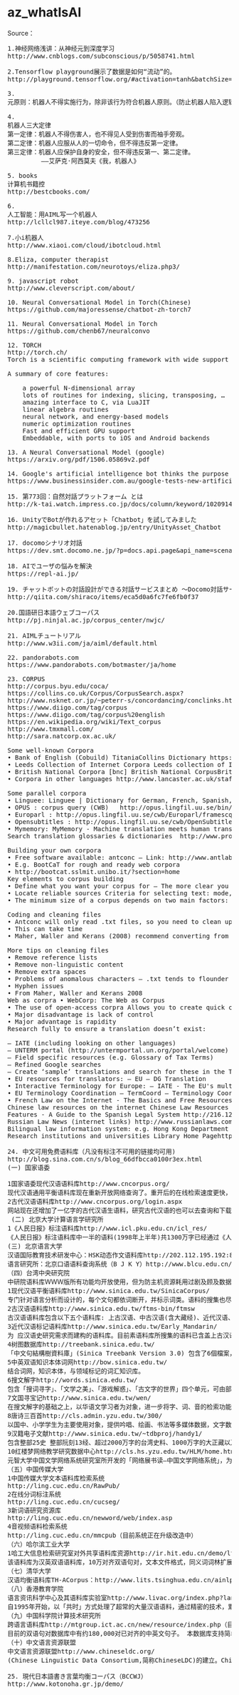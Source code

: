 # az_whatIsAI

Source：
<pre>
1.神经网络浅讲：从神经元到深度学习
http://www.cnblogs.com/subconscious/p/5058741.html

2.Tensorflow playground展示了数据是如何“流动”的。
http://playground.tensorflow.org/#activation=tanh&batchSize=10&dataset=circle&regDataset=reg-gauss&learningRate=0.03&regularizationRate=0&noise=0&networkShape=4,2&seed=0.25784&showTestData=false&discretize=false&percTrainData=50&x=true&y=true&xTimesY=false&xSquared=false&ySquared=false&cosX=false&sinX=false&cosY=false&sinY=false&collectStats=false&problem=regression&initZero=false&hideText=false

3.
元原则：机器人不得实施行为，除非该行为符合机器人原则。（防止机器人陷入逻辑两难困境而当机）第零原则：机器人不得伤害人类整体，或者因不作为致使人类整体受到伤害。第一原则：除非违反高阶原则，机器人不得伤害人类个体，或者因不作为致使人类个体受到伤害。第二原则：机器人必须服从人类的命令，除非该命令与高阶原则抵触。机器人必须服从上级机器人的命令，除非该命令与高阶原则抵触。（处理机器人之间的命令传递问题）第三原则：如不与高阶原则抵触，机器人必须保护上级机器人和自己之存在。第四原则：除非违反高阶原则，机器人必须执行内置程序赋予的职能。（处理机器人在没有收到命令情况下的行为）繁殖原则：机器人不得参与机器人的设计和制造，除非新机器人的行为符合机器人原则。（防止机器人通过设计制造无原则机器人而打破机器人原则）

4.
机器人三大定律
第一定律：机器人不得伤害人，也不得见人受到伤害而袖手旁观。
第二定律：机器人应服从人的一切命令，但不得违反第一定律。
第三定律：机器人应保护自身的安全，但不得违反第一、第二定律。
         ——艾萨克·阿西莫夫《我，机器人》
         
5. books
计算机书籍控
http://bestcbooks.com/

6.
人工智能：用AIML写一个机器人
http://lcllcl987.iteye.com/blog/473256

7.小i机器人
http://www.xiaoi.com/cloud/ibotcloud.html

8.Eliza, computer therapist
http://manifestation.com/neurotoys/eliza.php3/

9. javascript robot
http://www.cleverscript.com/about/

10. Neural Conversational Model in Torch(Chinese)
https://github.com/majoressense/chatbot-zh-torch7

11. Neural Conversational Model in Torch
https://github.com/chenb67/neuralconvo

12. TORCH
http://torch.ch/
Torch is a scientific computing framework with wide support for machine learning algorithms that puts GPUs first. It is easy to use and efficient, thanks to an easy and fast scripting language, LuaJIT, and an underlying C/CUDA implementation.

A summary of core features:

    a powerful N-dimensional array
    lots of routines for indexing, slicing, transposing, …
    amazing interface to C, via LuaJIT
    linear algebra routines
    neural network, and energy-based models
    numeric optimization routines
    Fast and efficient GPU support
    Embeddable, with ports to iOS and Android backends

13. A Neural Conversational Model (google)
https://arxiv.org/pdf/1506.05869v2.pdf

14. Google's artificial intelligence bot thinks the purpose of life is 'to live forever'
https://www.businessinsider.com.au/google-tests-new-artificial-intelligence-chatbot-2015-6

15. 第773回：自然対話プラットフォーム とは
http://k-tai.watch.impress.co.jp/docs/column/keyword/1020914.html

16. UnityでBotが作れるアセット「Chatbot」を試してみました
http://magicbullet.hatenablog.jp/entry/UnityAsset_Chatbot

17. docomoシナリオ対話
https://dev.smt.docomo.ne.jp/?p=docs.api.page&api_name=scenario_dialogue&p_name=api_usage_scenario

18. AIでユーザの悩みを解決
https://repl-ai.jp/

19. チャットボットの対話設計ができる対話サービスまとめ 〜Docomo対話サービスからAmazon Lexまで〜
http://qiita.com/shiraco/items/eca5d0a6fc7fe6fb0f37

20.国語研日本語ウェブコーパス
http://pj.ninjal.ac.jp/corpus_center/nwjc/

21. AIMLチュートリアル
http://www.w3ii.com/ja/aiml/default.html

22. pandorabots.com
https://www.pandorabots.com/botmaster/ja/home

23. CORPUS
http://corpus.byu.edu/coca/
https://collins.co.uk/Corpus/CorpusSearch.aspx?
http://www.nsknet.or.jp/~peterr-s/concordancing/conclinks.html
https://www.diigo.com/tag/corpus
https://www.diigo.com/tag/corpus%20english
https://en.wikipedia.org/wiki/Text_corpus
http://www.tmxmall.com/
http://sara.natcorp.ox.ac.uk/

Some well-known Corpora
• Bank of English (Cobuild) TitaniaCollins Dictionary https://www.collinsdictionary.com/
• Leeds Collection of Internet Corpora Leeds collection of Internet corpora http://corpus.leeds.ac.uk/internet.html
• British National Corpora [bnc] British National CorpusBritish National Corpus (BYU-BNC)  http://www.natcorp.ox.ac.uk/
• Corpora in other languages http://www.lancaster.ac.uk/staff/xiaoz/papers/corpus%20survey.htm

Some parallel corpora
• Linguee: Linguee | Dictionary for German, French, Spanish, and more   http://cn.linguee.com/?from=com
• OPUS : corpus query (CWB)   http://opus.lingfil.uu.se/bin/opuscqp.pl
• Europarl : http://opus.lingfil.uu.se/cwb/Europarl/framescqp.html
• Opensubtitles : http://opus.lingfil.uu.se/cwb/OpenSubtitles/frames-cqp.html
• Mymemory: MyMemory - Machine translation meets human translation  http://opus.lingfil.uu.se/   
Search translation glossaries & dictionaries  http://www.proz.com/search/

Building your own corpora
• Free software available: antconc – Link: http://www.antlab.sci.waseda.ac.jp/antconc_inde x.html – Other software can be found
• E.g. BootCaT for rough and ready web corpora
• http://bootcat.sslmit.unibo.it/?section=home
Key elements to corpus building 
• Define what you want your corpus for – The more clear you are now, the better the resource will be – E.g. ‘English legal texts’ is too vague; you need to be more specific: ‘English journalistic writing about civil law for nonspecialists’ might be the right sort of level of precision 
• Locate reliable sources Criteria for selecting text: mode, type, domain, language, location, date. [bnc] Designing and Creating the BNC
• The minimum size of a corpus depends on two main factors: --the kind of query that is anticipated from users --the methodology they use to study the data

Coding and cleaning files 
• Antconc will only read .txt files, so you need to clean up pdfs and html files to that format 
• This can take time
• Maher, Waller and Kerans (2008) recommend converting from html for this reason – For more accessible genres, html files are going to be more common

More tips on cleaning files 
• Remove reference lists 
• Remove non-linguistic content 
• Remove extra spaces 
• Problems of anomalous characters – .txt tends to flounder with diacritics 
• Hyphen issues 
• From Maher, Waller and Kerans 2008 
Web as corpra • WebCorp: The Web as Corpus
• The use of open-access corpra Allows you to create quick corpora of specialised terms for specific jobs
• Major disadvantage is lack of control
• Major advantage is rapidity
Research fully to ensure a translation doesn’t exist:

– IATE (including looking on other languages)
– UNTERM portal (http://untermportal.un.org/portal/welcome)
– Field specific resources (e.g. Glossary of Tax Terms)
– Refined Google searches
– Create ‘sample’ translations and search for these in the TL. 
• EU resources for translators: – EU – DG Translation
• Interactive Terminology for Europe: – IATE - The EU's multilingual term base
• EU Terminology Coordination – TermCoord – Terminology Coordination Unit Home Page
• French Law on the Internet - The Basics and Free Resources By Emmanuel Barthe http://www.nyulawglobal.org/globalex/french_law_free_resources.htm
Chinese law resources on the internet Chinese Law Resources on the Internet
Features - A Guide to the Spanish Legal System http://216.122.177.166/dpz/legloc/default.html
Russian Law News (internet links) http://www.russianlaws.com/resources/
Bilingual law information system: e.g. Hong Kong Department of Justice
Research institutions and universities Library Home Pagehttp://www.nyulawglobal.org/globalex/Russia_Legal_Research.htm

24. 中文可用免费语料库（凡没有标注不可用的链接均可用)
http://blog.sina.com.cn/s/blog_66dfbcca0100r3ex.html
(一) 国家语委

1国家语委现代汉语语料库http://www.cncorpus.org/
现代汉语通用平衡语料库现在重新开放网络查询了。重开后的在线检索速度更快，功能更强，同时提供检索结果下载。现代汉语语料库在线提供免费检索的语料约2000万字，为分词和词性标注语料。
2古代汉语语料库http://www.cncorpus.org/login.aspx
网站现在还增加了一亿字的古代汉语生语料，研究古代汉语的也可以去查询和下载。同时，还提供了分词、词性标注软件、词频统计、字频统计软件，基于国家语委语料库的字频词频统计结果和发布的词表等，以供学习研究语言文字的老师同学使用。
 (二) 北京大学计算语言学研究所
1《人民日报》标注语料库http://www.icl.pku.edu.cn/icl_res/
《人民日报》标注语料库中一半的语料(1998年上半年)共1300万字已经通过《人民日报》新闻信息中心公开提供许可使用权。其中一个月的语料(1998年1月)近200万字在互联网上公布，供自由下载。
(三) 北京语言大学
汉语国际教育技术研发中心：HSK动态作文语料库http://202.112.195.192:8060/hsk/login.asp
语言研究所：北京口语语料查询系统（B J K Y）http://www.blcu.edu.cn/yys/6_beijing/6_beijing_chaxun.asp
（四）台湾中央研究院
中研院语料库ＷＷＷ版所有功能均开放使用，但为防主机资源耗用过剧及顾及数据传输之实际限制，暂以检索结果为限制的条件：院内检索限两万行数据，院外检索限两千行数据。
1现代汉语平衡语料库http://www.sinica.edu.tw/SinicaCorpus/
专门针对语言分析而设计的，每个文句都依词断开，并标示词类。语料的搜集也尽量做到现代汉语分配在不同的主题和语式上，是现代汉语无穷多的语句中一个代表性 的样本。现有语料库主要针对语言分析而设计，由中央研究院信息所、语言所词库小组完成，内含有简介、使用说明，现行的语料库是4.0的版本。
2古汉语语料库http://www.sinica.edu.tw/ftms-bin/ftmsw
古汉语语料库包含以下五个语料库: 上古汉语、中古汉语(含大藏经)、近代汉语、其他、出土文献。部分数据取自史语所汉籍全文数据库，故两者间略有重迭。此语料库之出土文献语料库，全部取自史语所汉简小组所制作的数据库。
3近代汉语标记语料库http://www.sinica.edu.tw/Early_Mandarin/
为 应汉语史研究需求而建构的语料库。目前素语料库所搜集的语料已含盖上古汉语（先秦至西汉）、中古汉语（东汉魏晋南北朝）、近代汉语（唐五代以后）大部分的 重要语料，并己陆续开放使用；在标记语料库方面，上古汉语及近代汉语都已有部分语料完成标注的工作，并视结果逐步提供上线检索。
4树图数据库http://treebank.sinica.edu.tw/
「中文句結構樹資料庫」(Sinica Treebank Version 3.0) 包含了6個檔案，61,087個中文樹圖，361,834個詞，是中央研究院詞庫小組從中央研究院平衡語料庫 (Sinica Corpus) 中抽取句子，經由電腦剖析成結構樹，並加以人工修正、檢驗後所得的成果。在中文句結構樹中，我們標示了中文句語意和語法的訊息。此一「中文句結構樹資料庫」目前開放網上檢索及資料移轉，以供學者專家在中文句法、語意關係研究參考之用。另有1000個句結構樹開放下載。
5中英双语知识本体词网http://bow.sinica.edu.tw/
结合词网，知识本体，与领域标记的词汇知识库。
6搜文解字http://words.sinica.edu.tw/
包含「搜词寻字」、「文学之美」、「游戏解惑」、「古文字的世界」四个单元，可由部件、部首、字、音、词互查，并可查询在四书、老、庄、唐诗中的出处，及直接连结到出处，阅读原文。
7文国寻宝记http://www.sinica.edu.tw/wen/
在搜文解字的基础之上，以华语文学习者为对象，进一步将字、词、音的检索功能与国编、华康、南一等三种版本的国小国语课本结合，与唐诗三百首、宋词三百首、红楼梦、水浒传等文学典籍结合，提供网络上国语文学习的素材。
8唐诗三百首http://cls.admin.yzu.edu.tw/300/
以国中、小学学生为主要使用对象，提供吟唱、绘画、书法等多媒体数据，文字数据报含作者生平、读音标注、翻译、批注、评注、典故出处等资料；检索点包含作 者、诗题、诗句、综合资料、体裁分类等；检索结果可以列出全文，并选择标示相关之文字及多媒体数据。并提供了一套可以自动检查格律、韵脚、批改的「依韵入 诗格律自动检测索引教学系统」，协助孩子们依韵作诗，协助教师批改习作。
9汉籍电子文献http://www.sinica.edu.tw/~tdbproj/handy1/
包含整部25史 整部阮刻13经、超过2000万字的台湾史料、1000万字的大正藏以及其他典籍。
10红楼梦网络教学研究数据中心http://cls.hs.yzu.edu.tw/HLM/home.htm
元智大学中国文学网络系统研究室所开发的「网络展书读—中国文学网络系统」，为研究中心负责人罗凤珠老师主持，红楼梦是其中一个子系统，其他还包括善本书、诗经、唐宋诗词、作诗填词等子系统。此网站为国内Internet最大中国文学研究数据库，提供用户最完整的中国文学研究数据。
（五）中国传媒大学
1中国传媒大学文本语料库检索系统
http://ling.cuc.edu.cn/RawPub/
2在线分词标注系统
http://ling.cuc.edu.cn/cucseg/
3新词语研究资源库
http://ling.cuc.edu.cn/newword/web/index.asp
4音视频语料检索系统
http://ling.cuc.edu.cn/mmcpub（目前系统正在升级改造中）
（六）哈尔滨工业大学
1哈工大信息检索研究室对外共享语料库资源http://ir.hit.edu.cn/demo/ltp/Sharing_Plan.htm
该语料库为汉英双语语料库，10万对齐双语句对，文本文件格式，同义词词林扩展版，77,343条词语，秉承《同义词词林》的编撰风格，同时采用五级编码体系，多文档自动文摘语料库，40个主题，文本文件格式，同一主题下是同一事件的不同报道，汉语依存树库，不带关系5万句，带关系1万句，LTML化，分词、词性、句法部分人工标注，可以图形化查看，问答系统问题集，6264句，已标注问题类型，LTML化，分词、词性、句法、词义、浅层语义等程序处理得到，单文档自动文摘语料库，211篇，分不同体裁，LTML化，文摘句标注，分词、词性、句法、词义、浅层语义、文本分类、指代消解等程序处理得到。
（七）清华大学
汉语均衡语料库TH-ACorpus：http://www.lits.tsinghua.edu.cn/ainlp/source.htm（似乎在改版，一直上不去）
（八）香港教育学院
语言资讯科学中心及其语料库实验室http://www.livac.org/index.php?lang=sc
自1995年开始，以「共时」方式处理了超常的大量汉语语料，通过精密的技术，累积众多精确的统计数据，建立了LIVAC (Linguistic Variation in Chinese Speech Communities)共时语料库。 本语料库最大特点是采用「共时性」视窗模式，严谨地定时分别收集来自多地的定量同类语料，可供各种客观的比较研究，方便有关的信息科技发展与应用。此外，语料库又兼顾了「历时性」，方便各方人士客观地观察与研究视窗内的有代表性的语言发展全面动态。
（九）中国科学院计算技术研究所
跨语言语料库http://mtgroup.ict.ac.cn/new/resource/index.php（目前不可用，不知道是否在升级）
目前的双语句对数据库中有约180,000对已对齐的中英文句子。 本数据库支持简单的中英文查询服务。 查询结果包括句对编号、中文句子、英文句子、句对来源。
（十）中文语言资源联盟
中文语言资源联盟http://www.chineseldc.org/
(Chinese Linguistic Data Consortium,简称ChineseLDC)的建立。ChineseLDC是吸收国内高等院校,科研机构和公司参加的开放式语言资源联盟。其目的是建成能代表当今中文信息处理水平的,通用的中文语言信息知识库。ChineseLDC 将建设和收集中文信息处理所需要的各种语言资源,包括词典,语料库,数据,工具等。在建立和收集语言资源的基础上,分发资源,促成统一的标准和规范,推荐给用户,并且针对中文信息处理领域的关键技术建立评测机制,为中文信息处理的基础研究和应用开发提供支持。（之所以排名这么后，是因为是国家出钱的项目，却没有什么免费资源）

25. 現代日本語書き言葉均衡コーパス（BCCWJ）
http://www.kotonoha.gr.jp/demo/


</pre>
